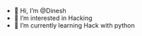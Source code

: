 - 👋 Hi, I’m @Dinesh
- 👀 I’m interested in Hacking
- 🌱 I’m currently learning Hack with python 

<!---
Dinesh/Dinesh is a ✨ special ✨ repository because its `README.md` (this file) appears on your GitHub profile.
You can click the Preview link to take a look at your changes.
--->
